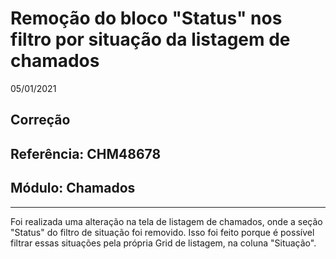 # Remoção do bloco "Status" nos filtro por situação da listagem de chamados
05/01/2021
## Correção
## Referência: CHM48678
## Módulo: Chamados
***

Foi realizada uma alteração na tela de listagem de chamados, onde a seção "Status" do filtro de situação foi removido. Isso foi feito porque é possível filtrar essas situações pela própria Grid de listagem, na coluna "Situação".

